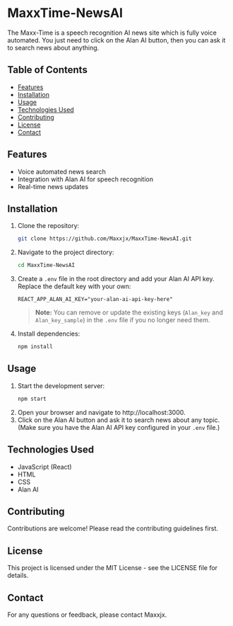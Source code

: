 # MaxxTime-NewsAI

The Maxx-Time is a speech recognition AI news site which is fully voice automated. You just need to click on the Alan AI button, then you can ask it to search news about anything.

## Table of Contents

- [Features](#features)
- [Installation](#installation)
- [Usage](#usage)
- [Technologies Used](#technologies-used)
- [Contributing](#contributing)
- [License](#license)
- [Contact](#contact)

## Features

- Voice automated news search
- Integration with Alan AI for speech recognition
- Real-time news updates

## Installation

1. Clone the repository:
   ```sh
   git clone https://github.com/Maxxjx/MaxxTime-NewsAI.git
   ```
2. Navigate to the project directory:
   ```sh
   cd MaxxTime-NewsAI
   ```
3. Create a `.env` file in the root directory and add your Alan AI API key. Replace the default key with your own:
   ```env
   REACT_APP_ALAN_AI_KEY="your-alan-ai-api-key-here"
   ```
   > **Note:** You can remove or update the existing keys (`Alan_key` and `Alan_key_sample`) in the `.env` file if you no longer need them.

4. Install dependencies:
   ```sh
   npm install
   ```

## Usage

1. Start the development server:
   ```sh
   npm start
   ```
2. Open your browser and navigate to http://localhost:3000.
3. Click on the Alan AI button and ask it to search news about any topic.
   (Make sure you have the Alan AI API key configured in your `.env` file.)

## Technologies Used

- JavaScript (React)
- HTML
- CSS
- Alan AI

## Contributing

Contributions are welcome! Please read the contributing guidelines first.

## License

This project is licensed under the MIT License - see the LICENSE file for details.

## Contact

For any questions or feedback, please contact Maxxjx.
